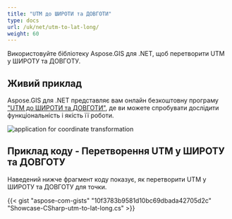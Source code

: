 ```yaml
---
title: "UTM до ШИРОТИ та ДОВГОТИ"
type: docs
url: /uk/net/utm-to-lat-long/
weight: 60
---
```


Використовуйте бібліотеку Aspose.GIS для .NET, щоб перетворити UTM у ШИРОТУ та ДОВГОТУ.

## **Живий приклад**

Aspose.GIS для .NET представляє вам онлайн безкоштовну програму ["UTM до ШИРОТИ та ДОВГОТИ"](https://products.aspose.app/gis/transformation/utm-to-lat-long), де ви можете спробувати дослідити функціональність і якість її роботи.

![application for coordinate transformation](transform-coordinates.png)

## **Приклад коду - Перетворення UTM у ШИРОТУ та ДОВГОТУ**

Наведений нижче фрагмент коду показує, як перетворити UTM у ШИРОТУ та ДОВГОТУ для точки.

{{< gist "aspose-com-gists" "10f3783b9581d10bc69dbada42705d2c" "Showcase-CSharp-utm-to-lat-long.cs" >}}
